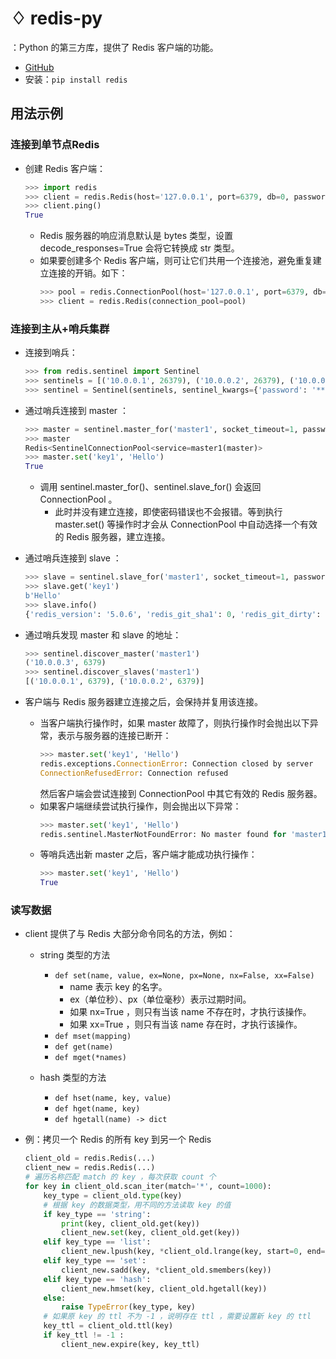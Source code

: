 # ♢ redis-py

：Python 的第三方库，提供了 Redis 客户端的功能。
- [GitHub](https://github.com/andymccurdy/redis-py)
- 安装：`pip install redis`

## 用法示例

### 连接到单节点Redis

- 创建 Redis 客户端：
  ```py
  >>> import redis
  >>> client = redis.Redis(host='127.0.0.1', port=6379, db=0, password='', decode_responses=True)
  >>> client.ping()
  True
  ```
  - Redis 服务器的响应消息默认是 bytes 类型，设置 decode_responses=True 会将它转换成 str 类型。
  - 如果要创建多个 Redis 客户端，则可让它们共用一个连接池，避免重复建立连接的开销。如下：
    ```py
    >>> pool = redis.ConnectionPool(host='127.0.0.1', port=6379, db=0, password='', decode_responses=True)
    >>> client = redis.Redis(connection_pool=pool)
    ```

### 连接到主从+哨兵集群

- 连接到哨兵：
  ```py
  >>> from redis.sentinel import Sentinel
  >>> sentinels = [('10.0.0.1', 26379), ('10.0.0.2', 26379), ('10.0.0.3', 26379)]
  >>> sentinel = Sentinel(sentinels, sentinel_kwargs={'password': '******'})
  ```

- 通过哨兵连接到 master ：
  ```py
  >>> master = sentinel.master_for('master1', socket_timeout=1, password='******', db=0)
  >>> master
  Redis<SentinelConnectionPool<service=master1(master)>
  >>> master.set('key1', 'Hello')
  True
  ```
  - 调用 sentinel.master_for()、sentinel.slave_for() 会返回 ConnectionPool 。
    - 此时并没有建立连接，即使密码错误也不会报错。等到执行 master.set() 等操作时才会从 ConnectionPool 中自动选择一个有效的 Redis 服务器，建立连接。

- 通过哨兵连接到 slave ：
  ```py
  >>> slave = sentinel.slave_for('master1', socket_timeout=1, password='******', db=0)
  >>> slave.get('key1')
  b'Hello'
  >>> slave.info()
  {'redis_version': '5.0.6', 'redis_git_sha1': 0, 'redis_git_dirty': 0, ...}
  ```

- 通过哨兵发现 master 和 slave 的地址：
  ```py
  >>> sentinel.discover_master('master1')
  ('10.0.0.3', 6379)
  >>> sentinel.discover_slaves('master1')
  [('10.0.0.1', 6379), ('10.0.0.2', 6379)]
  ```

- 客户端与 Redis 服务器建立连接之后，会保持并复用该连接。
  - 当客户端执行操作时，如果 master 故障了，则执行操作时会抛出以下异常，表示与服务器的连接已断开：
    ```py
    >>> master.set('key1', 'Hello')
    redis.exceptions.ConnectionError: Connection closed by server
    ConnectionRefusedError: Connection refused
    ```
    然后客户端会尝试连接到 ConnectionPool 中其它有效的 Redis 服务器。
  - 如果客户端继续尝试执行操作，则会抛出以下异常：
    ```py
    >>> master.set('key1', 'Hello')
    redis.sentinel.MasterNotFoundError: No master found for 'master1'
    ```
  - 等哨兵选出新 master 之后，客户端才能成功执行操作：
    ```py
    >>> master.set('key1', 'Hello')
    True
    ```

### 读写数据

- client 提供了与 Redis 大部分命令同名的方法，例如：
  - string 类型的方法
    - `def set(name, value, ex=None, px=None, nx=False, xx=False)`
      - name 表示 key 的名字。
      - ex（单位秒）、px（单位毫秒）表示过期时间。
      - 如果 nx=True ，则只有当该 name 不存在时，才执行该操作。
      - 如果 xx=True ，则只有当该 name 存在时，才执行该操作。
    - `def mset(mapping)`
    - `def get(name)`
    - `def mget(*names)`

  - hash 类型的方法
    - `def hset(name, key, value)`
    - `def hget(name, key)`
    - `def hgetall(name) -> dict`

- 例：拷贝一个 Redis 的所有 key 到另一个 Redis
  ```py
  client_old = redis.Redis(...)
  client_new = redis.Redis(...)
  # 遍历名称匹配 match 的 key ，每次获取 count 个
  for key in client_old.scan_iter(match='*', count=1000):
      key_type = client_old.type(key)
      # 根据 key 的数据类型，用不同的方法读取 key 的值
      if key_type == 'string':
          print(key, client_old.get(key))
          client_new.set(key, client_old.get(key))
      elif key_type == 'list':
          client_new.lpush(key, *client_old.lrange(key, start=0, end=-1))
      elif key_type == 'set':
          client_new.sadd(key, *client_old.smembers(key))
      elif key_type == 'hash':
          client_new.hmset(key, client_old.hgetall(key))
      else:
          raise TypeError(key_type, key)
      # 如果原 key 的 ttl 不为 -1 ，说明存在 ttl ，需要设置新 key 的 ttl
      key_ttl = client_old.ttl(key)
      if key_ttl != -1 :
          client_new.expire(key, key_ttl)
  ```
